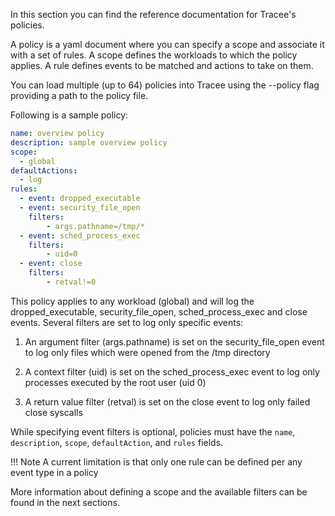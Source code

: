 In this section you can find the reference documentation for Tracee's policies.

A policy is a yaml document where you can specify a scope and associate it with a set of rules. A scope defines the workloads to which the policy applies. A rule defines events to be matched and actions to take on them.

You can load multiple (up to 64) policies into Tracee using the --policy flag providing a path to the policy file.

Following is a sample policy:

```yaml
name: overview policy
description: sample overview policy
scope:
  - global
defaultActions: 
  - log
rules:
  - event: dropped_executable
  - event: security_file_open
    filters:
        - args.pathname=/tmp/*
  - event: sched_process_exec
    filters: 
        - uid=0
  - event: close
    filters:
        - retval!=0
```

This policy applies to any workload (global) and will log the dropped_executable, security_file_open, sched_process_exec and close events. Several filters are set to log only specific events:

1. An argument filter (args.pathname) is set on the security_file_open event to log only files which were opened from the /tmp directory

2. A context filter (uid) is set on the sched_process_exec event to log only processes executed by the root user (uid 0)

3. A return value filter (retval) is set on the close event to log only failed close syscalls

While specifying event filters is optional, policies must have the `name`, `description`, `scope`, `defaultAction`, and `rules` fields.

!!! Note
    A current limitation is that only one rule can be defined per any event type in a policy

More information about defining a scope and the available filters can be found in the next sections.
